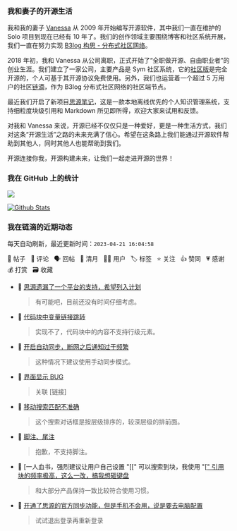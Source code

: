 ### 我和妻子的开源生活

我和我的妻子 [Vanessa](https://github.com/Vanessa219) 从 2009 年开始编写开源软件，其中我们一直在维护的 Solo 项目到现在已经有 10 年了。我们的创作领域主要围绕博客和社区系统开展，我们一直在努力实现 [B3log 构思 - 分布式社区网络](https://ld246.com/article/1546941897596)。

2018 年初，我和 Vanessa 从公司离职，正式开始了“全职做开源、自由职业者”的创业生涯。我们建立了一家公司，主要产品是 Sym 社区系统，它的[社区版](https://github.com/88250/symphony)是完全开源的，个人可基于其开源协议免费使用。另外，我们也运营着一个超过 5 万用户的社区[链滴](https://ld246.com)，作为 B3log 分布式社区网络的社区端节点。

最近我们开启了新项目[思源笔记](https://github.com/siyuan-note/siyuan)，这是一款本地离线优先的个人知识管理系统，支持细粒度块级引用和 Markdown 所见即所得，欢迎大家来试用和反馈。

对我和 Vanessa 来说，开源已经不仅仅只是一种爱好，更是一种生活方式，我们对这条“开源生活”之路的未来充满了信心。希望在这条路上我们能通过开源软件帮助到其他人，同时其他人也能帮助到我们。

开源连接你我，开源构建未来，让我们一起走进开源的世界！

### 我在 GitHub 上的统计

<a title="Hits" target="_blank" href="https://github.com/88250/88250"><img src="https://hits.b3log.org/88250/88250.svg"></a>

[![Github Stats](https://github-readme-stats.vercel.app/api?username=88250&theme=tokyonight&show_icons=true)](https://github.com/88250)

<!--events start -->

### 我在链滴的近期动态

每天自动刷新，最近更新时间：`2023-04-21 16:04:58`

📝 帖子 &nbsp; 💬 评论 &nbsp; 🗣 回帖 &nbsp; 🌙 清月 &nbsp; 👨‍💻 用户 &nbsp; 🏷️ 标签 &nbsp; ⭐️ 关注 &nbsp; 👍 赞同 &nbsp; 💗 感谢 &nbsp; 💰 打赏 &nbsp; 🗃 收藏

* 💬 [思源遗漏了一个平台的支持，希望列入计划](https://ld246.com/article/1682051905287/comment/1682059842942#comments)

  > 有可能吧，目前还没有时间仔细考虑。
* 💬 [代码块中变量链接跳转](https://ld246.com/article/1682058268074/comment/1682058373736#comments)

  > 实现不了，代码块中的内容不支持行级元素。
* 💬 [开启自动同步，断网之后通知过于频繁](https://ld246.com/article/1682050569305/comment/1682058338443#comments)

  > 这种情况下建议使用手动同步模式。
* 💬 [界面显示 BUG](https://ld246.com/article/1682054061578/comment/1682057858037#comments)

  > 关联 [链接]
* 💬 [移动搜索匹配不准确](https://ld246.com/article/1682057194111/comment/1682057815388#comments)

  > 这个搜索对话框是按层级排序的，较深层级的排前面。
* 💬 [脚注、尾注](https://ld246.com/article/1682056350642/comment/1682057620896#comments)

  > 抱歉，不支持脚注。
* 💬 [一人血书，强烈建议让用户自己设置 "[[" 可以搜索到块，我使用 "[[" 引用块的频率极高，这么一改，搞我想砸键盘](https://ld246.com/article/1682039347406/comment/1682057603736#comments)

  > 和大部分产品保持一致比较符合使用习惯。
* 💬 [开通了思源的官方同步功能，但是手机不会用，说是要去电脑配置](https://ld246.com/article/1682048757715/comment/1682051839487#comments)

  > 试试退出登录再重新登录


<!--events end -->
